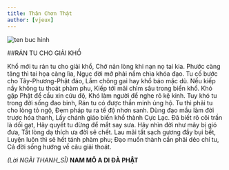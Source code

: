 ```yaml
---
title: Thân Chơn Thật 
author: [vjeux]
---
```


![ten buc hinh](https://scontent.fhan3-1.fna.fbcdn.net/v/t1.0-9/23231261_1848425432110240_8313046048712496470_n.jpg?oh=f167b7b4dcb96513847a8e4f5a735b9b&oe=5AA0678A "ten buc hinh")

##RÁN TU CHO GIẢI KHỔ 

Khổ mới tu rán tu cho giải khổ,
Chớ nản lòng khi nạn nọ tai kia.
Phước càng tăng thì tai họa càng lìa, 
Ngục đời mở phải nắm chìa khóa đạo. 
Tu cố bước cho Tây-Phương-Phật đáo, 
Lắm chông gai hay khổ báo mặc dù. 
Nếu kiếp nầy không tu thoát phàm phu, 
Kiếp tới mãi chìm sâu trong biển khổ. 
Khó gặp Phật để cầu xin cứu độ,
Khó làm người để nghe rõ kệ kinh.
Tuy khó tu trong đời sống đao binh,
Rán tu có được thần minh ủng hộ.
Tu thì phải tu cho lòng tỏ ngộ,
Đem pháp tu ra tế độ nhơn sanh.
Dùng đạo mầu làm đời trược hóa thanh, 
Lấy chánh giáo biến khổ thành Cực Lạc. 
Đã biết rõ cõi trần là dối gạt,
Hãy quyết tu đừng để mắt say sưa.
Hãy nhìn đời như mây bị gió đưa,
Tất lòng dạ thích ưa đời sẽ chết.
Lau mãi tất sạch gương đầy bụi bết, 
Luyện luôn thì sẽ hết tánh phàm phu; 
Đạo muốn thành cần phải dẻo chí tu,
Cả đời sống hướng về câu giải thoát. 

*(Lời NGÀI THANH_SĨ)*
**NAM MÔ A DI ĐÀ PHẬT**